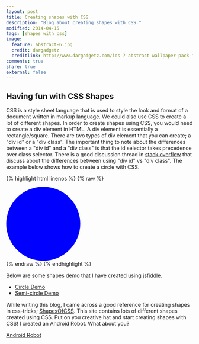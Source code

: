 ```yaml
---
layout: post
title: Creating shapes with CSS 
description: "Blog about creating shapes with CSS."
modified: 2014-04-15
tags: [shapes with css]
image:
  feature: abstract-6.jpg
  credit: dargadgetz
  creditlink: http://www.dargadgetz.com/ios-7-abstract-wallpaper-pack-for-iphone-5-and-ipod-touch-retina/
comments: true
share: true
external: false
---
```

## Having fun with CSS Shapes       
CSS is a style sheet language that is used to style the look and format of a document written in markup language. We could also use CSS to create a lot of different shapes. In order to create shapes using CSS, you would need to create a div element in HTML. A div element is essentially a rectangle/square. There are two types of div element that you can create; a "div id" or a "div class". The important thing to note about the differences between a "div id" and a "div class" is that the id selector takes precedence over class selector. There is a good discussion thread in <a href="http://stackoverflow.com/questions/544010/css-div-id-vs-div-class" title="css-div-id-vs-div-class" target="_blank">stack overflow</a> that discuss about the differences between using "div id" vs "div class". 
The example below shows how to create a circle with CSS.

{% highlight html linenos %}
{% raw %}
<!DOCTYPE html>
<head>
<style>
.circle
{
    width: 200px;
    height: 200px;
    background: blue;
    -moz-border-radius: 100px;
    -webkit-border-radius: 100px;
    border-radius: 100px;
}
</style>
</head>

<body>
<div class="circle"></div>
</body><!--end div circle-->
{% endraw %}
{% endhighlight %}

Below are some shapes demo that I have created using <a href="http://jsfiddle.net/" title="jsfiddle" target="_blank">jsfiddle</a>.

* <a title="Circle Demo" href="http://jsfiddle.net/7rUAK/2/" target="_blank">Circle Demo</a> 
* <a title="Semi-Circle Demo" href="http://jsfiddle.net/dC5D8/" target="_blank">Semi-circle Demo</a>

While writing this blog, I came across a good reference for creating shapes in css-tricks;
<a href="http://css-tricks.com/examples/ShapesOfCSS/" title="ShapesOfCSS" target="_blank">ShapesOfCSS</a>. This site contains lots of different shapes created using CSS. Put on you creative hat and start creating shapes with CSS!
I created an Android Robot. What about you?

<div markdown="0"><a href="http://htmlpreview.github.io/?https://github.com/christineoo/christineoo.github.io/blob/master/android-robot-example/android_robot.html" class="btn btn-info">Android Robot</a></div>

